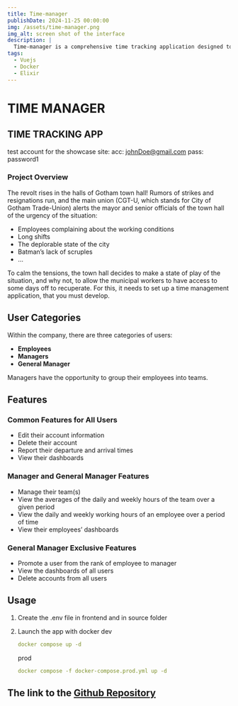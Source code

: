 ```yaml
---
title: Time-manager
publishDate: 2024-11-25 00:00:00
img: /assets/time-manager.png
img_alt: screen shot of the interface
description: |
  Time-manager is a comprehensive time tracking application designed to help municipal workers in Gotham manage their work hours efficiently. It allows employees to report their working hours, managers to oversee their teams, and the general manager to maintain overall control. The app aims to improve working conditions and provide transparency in work schedules.
tags:
  - Vuejs
  - Docker
  - Elixir
---
```


# TIME MANAGER

## TIME TRACKING APP

test account for the showcase site:
acc:
johnDoe@gmail.com
pass:
password1

### Project Overview

The revolt rises in the halls of Gotham town hall! Rumors of strikes and resignations run, and the main union (CGT-U, which stands for City of Gotham Trade-Union) alerts the mayor and senior officials of the town hall of the urgency of the situation:

- Employees complaining about the working conditions
- Long shifts
- The deplorable state of the city
- Batman’s lack of scruples
- ...

To calm the tensions, the town hall decides to make a state of play of the situation, and why not, to allow the municipal workers to have access to some days off to recuperate. For this, it needs to set up a time management application, that you must develop.

## User Categories

Within the company, there are three categories of users:

- **Employees**
- **Managers**
- **General Manager**

Managers have the opportunity to group their employees into teams.

## Features

### Common Features for All Users

- Edit their account information
- Delete their account
- Report their departure and arrival times
- View their dashboards

### Manager and General Manager Features

- Manage their team(s)
- View the averages of the daily and weekly hours of the team over a given period
- View the daily and weekly working hours of an employee over a period of time
- View their employees’ dashboards

### General Manager Exclusive Features

- Promote a user from the rank of employee to manager
- View the dashboards of all users
- Delete accounts from all users

## Usage

1. Create the .env file in frontend and in source folder

2. Launch the app with docker
   dev

   ```yaml
   docker compose up -d
   ```

   prod

   ```yaml
   docker compose -f docker-compose.prod.yml up -d
   ```

## The link to the [Github Repository](https://github.com/H1B0B0/Time-manager)
